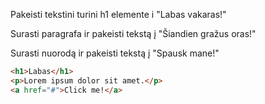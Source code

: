 Pakeisti tekstini turini h1 elemente i "Labas vakaras!"

Surasti paragrafa ir pakeisti tekstą į "Šiandien gražus oras!"

Surasti nuorodą ir pakeisti tekstą į "Spausk mane!"

```html
<h1>Labas</h1>
<p>Lorem ipsum dolor sit amet.</p>
<a href="#">Click me!</a>